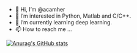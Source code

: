 - 👋 Hi, I’m @acamher
- 👀 I’m interested in Python, Matlab and C/C++.
- 🌱 I’m currently learning deep learning.
- 📫 How to reach me ...

<!---
acamher/acamher is a ✨ special ✨ repository because its `README.md` (this file) appears on your GitHub profile.
You can click the Preview link to take a look at your changes.
--->

[![Anurag's GitHub stats](https://github-readme-stats.vercel.app/api?username=acamher&show_icons=true&theme=dark)](https://github.com/anuraghazra/github-readme-stats)
